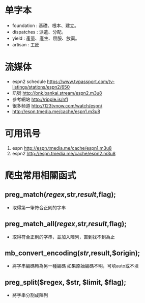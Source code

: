 #  单字本 #
- foundation : 基礎、根本、建立。  
- dispatches : 派遣、分配。  
- yield : 產量、產生、屈服、放棄。  
- artisan : 工匠  
# 流媒体
- espn2 schedule https://www.tvpassport.com/tv-listings/stations/espn2/650  
- 訊號  http://bnk.bankai.stream/espn2.m3u8
- 參考網站 http://ripple.is/nfl  
- 很多频道 http://123tvnow.com/watch/espn/
- http://espn.tmedia.me/cache/espn1.m3u8  

# 可用讯号
1. espn http://espn.tmedia.me/cache/espn1.m3u8
2. espn2 http://espn.tmedia.me/cache/espn2.m3u8

 # 爬虫常用相關函式 #

## preg_match($regex,$str,$result,$flag);
- 取得第一筆符合正則的字串
## preg_match_all($regex,$str,$result,$flag);
- 取得符合正則的字串，並加入陣列，直到找不到為止
## mb_convert_encoding($str,$result,$origin);
- 將字串編碼轉為另一種編碼 如果原始編碼不明，可填auto或不填
## preg_split($regex, $str, $limit, $flag);
- 將字串分割成陣列
